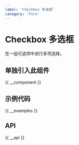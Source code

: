 ```yaml
---
label: 'Checkbox 多选框'
category: 'Form'
---
```


# Checkbox 多选框

在一组可选项中进行多项选择。

## 单独引入此组件

{{ __component }}

## 示例代码

{{ __examples }}

## API

{{ __api }}

